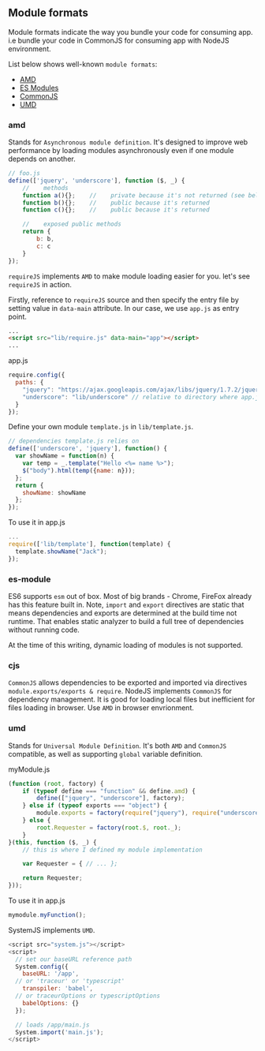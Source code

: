 ## Module formats

Module formats indicate the way you bundle your code for consuming app. i.e bundle your code in CommonJS for consuming app with NodeJS environment.

List below shows well-known `module formats`:

* [AMD](#amd)
* [ES Modules](#es-module)
* [CommonJS](#cjs)
* [UMD](#umd)

### amd
Stands for `Asynchronous module definition`. It's designed to improve web performance by loading modules asynchronously even if one module depends on another.

```js
// foo.js
define(['jquery', 'underscore'], function ($, _) {
    //    methods
    function a(){};    //    private because it's not returned (see below)
    function b(){};    //    public because it's returned
    function c(){};    //    public because it's returned

    //    exposed public methods
    return {
        b: b,
        c: c
    }
});
```

`requireJS` implements `AMD` to make module loading easier for you. let's see `requireJS` in action.

Firstly, reference to `requireJS` source and then specify the entry file by setting value in `data-main` attribute. In our case, we use `app.js` as entry point.

```html
...
<script src="lib/require.js" data-main="app"></script>
...
```

app.js
```js
require.config({
  paths: {
    "jquery": "https://ajax.googleapis.com/ajax/libs/jquery/1.7.2/jquery.min",
    "underscore": "lib/underscore" // relative to directory where app.js resides
  }
});
```

Define your own module `template.js` in `lib/template.js`.
```js
// dependencies template.js relies on
define(['underscore', 'jquery'], function() {
  var showName = function(n) {
    var temp = _.template("Hello <%= name %>");
    $("body").html(temp({name: n}));
  };
  return {
    showName: showName
  };
});
```

To use it in app.js
```js
...
require(['lib/template'], function(template) {
  template.showName("Jack");
});
```

### es-module
ES6 supports `esm` out of box. Most of big brands - Chrome, FireFox already has this feature built in. Note, `import` and `export` directives are static that means dependencies and exports are determined at the build time not runtime. That enables static analyzer to build a full tree of dependencies without running code.

At the time of this writing, dynamic loading of modules is not supported.


### cjs
`CommonJS` allows dependencies to be exported and imported via directives `module.exports/exports & require`. NodeJS implements `CommonJS` for dependency management. It is good for loading local files but inefficient for files loading in browser. Use `AMD` in browser envrionment.

### umd
Stands for `Universal Module Definition`. It's both `AMD` and `CommonJS` compatible, as well as supporting `global` variable definition.

myModule.js
```js
(function (root, factory) {
    if (typeof define === "function" && define.amd) {
        define(["jquery", "underscore"], factory);
    } else if (typeof exports === "object") {
        module.exports = factory(require("jquery"), require("underscore"));
    } else {
        root.Requester = factory(root.$, root._);
    }
}(this, function ($, _) {
    // this is where I defined my module implementation

    var Requester = { // ... };

    return Requester;
}));
```

To use it in app.js
```js
mymodule.myFunction();
```

SystemJS implements `UMD`.

```js
<script src="system.js"></script>
<script>
  // set our baseURL reference path
  System.config({
    baseURL: '/app',
  // or 'traceur' or 'typescript'
    transpiler: 'babel',
  // or traceurOptions or typescriptOptions
    babelOptions: {}
  });

  // loads /app/main.js
  System.import('main.js');
</script>
```
